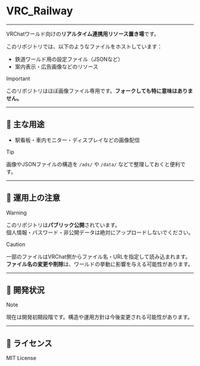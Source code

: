 # VRC_Railway

---

VRChatワールド向けの**リアルタイム連携用リソース置き場**です。

このリポジトリでは、以下のようなファイルをホストしています：

- 鉄道ワールド用の設定ファイル（JSONなど）
- 案内表示・広告画像などのリソース

> [!IMPORTANT]
> このリポジトリはほぼ画像ファイル専用です。**フォークしても特に意味はありません。**

---

## 📁 主な用途

- 駅看板・車内モニター・ディスプレイなどの画像配信

> [!TIP]
> 画像やJSONファイルの構造を `/ads/` や `/data/` などで整理しておくと便利です。

---

## 🔐 運用上の注意

> [!WARNING]
> このリポジトリは**パブリック公開**されています。  
> 個人情報・パスワード・非公開データは絶対にアップロードしないでください。

> [!CAUTION]
> 一部のファイルはVRChat側からファイル名・URLを指定して読み込まれます。  
> **ファイル名の変更や削除**は、ワールドの挙動に影響を与える可能性があります。

---

## 🚧 開発状況

> [!NOTE]
> 現在は開発初期段階です。構造や運用方針は今後変更される可能性があります。

---

## 📄 ライセンス

MIT License
